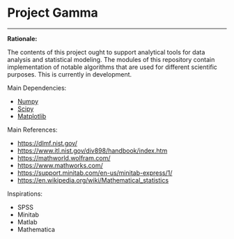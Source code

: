 # Project Gamma
****
**Rationale:**

The contents of this project ought to support analytical tools for data analysis and statistical modeling. The modules of this repository contain implementation of notable algorithms that are used for different scientific purposes. This is currently in development.



Main Dependencies: 
- [Numpy](https://numpy.org/)
- [Scipy](https://www.scipy.org/) 
- [Matplotlib](https://matplotlib.org/)

Main References:
- https://dlmf.nist.gov/
- https://www.itl.nist.gov/div898/handbook/index.htm
- https://mathworld.wolfram.com/
- https://www.mathworks.com/
- https://support.minitab.com/en-us/minitab-express/1/
- https://en.wikipedia.org/wiki/Mathematical_statistics

Inspirations:
- SPSS
- Minitab
- Matlab
- Mathematica